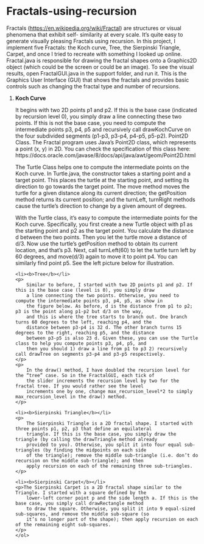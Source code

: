 # Fractals-using-recursion
Fractals (https://en.wikipedia.org/wiki/Fractal) are structures or visual phenomena that exhibit self- similarity at
every scale. It’s quite easy to generate visually pleasing Fractals using recursion. In this project, I implement five
Fractals: the Koch curve, Tree, the Sierpinski Triangle, Carpet, and once I tried to recreate with something I looked up
online.
Fractal.java is responsible for drawing the fractal shapes onto a Graphics2D object (which could be the screen or could
be an image). To see the visual results, open FractalGUI.java in the support folder, and run it. This is the Graphics
User Interface (GUI) that shows the fractals and provides basic controls such as changing the fractal type and number of
recursions.

<ol>
    <li><b>Koch Curve</b></li>
    <p>
        It begins with two 2D points p1 and p2. If this is the base case (indicated by recursion level 0), you simply
        draw a line connecting these two points. If this is not the base case, you need to compute the intermediate
        points p3, p4, p5 and recursively call drawKochCurve on the four subdivided segments (p1-p3, p3-p4, p4-p5,
        p5-p2).
        Point2D Class. The Fractal program uses Java’s Point2D class, which represents a point (x, y) in 2D. You can
        check the specification of this class here: https://docs.oracle.com/javase/8/docs/api/java/awt/geom/Point2D.html
    </p>
    <p>
        The Turtle Class helps one to compute the intermediate points on the Koch curve. 
        In Turtle.java, the constructor takes a starting point and a target point. 
        This places the turtle at the starting point, and setting its direction to go towards the target point. The move method moves
        the turtle for a given distance along its current direction; the getPosition method returns its current
        position; and the turnLeft, turnRight methods cause the turtle’s direction to change by a given amount of
        degrees.
    </p>
    <p>
        With the Turtle class, it’s easy to compute the intermediate points for the Koch curve. Specifically, you first
        create a new Turtle object with p1 as the starting point and p2 as the target point. You calculate the distance
        d between the two points. Then you let the turtle move a distance of d/3. Now use the turtle’s getPosition
        method to obtain its current location, and that’s p3. Next, call turnLeft(60) to let the turtle turn left by 60
        degrees, and move(d/3) again to move it to point p4. You can similarly find point p5. See the left picture below
        for illustration.
    </p>

    <li><b>Tree</b></li>
    <p>
        Similar to before, I started with two 2D points p1 and p2. If this is the base case (level is 0), you simply draw
        a line connecting the two points. Otherwise, you need to compute the intermediate points p3, p4, p5, as show in
        the figure below. As before, d is the distance from p1 to p2; p3 is the point along p1-p2 but d/3 on the way,
        and this is where the tree starts to branch out. One branch turns 60 degrees to the left, reaching p4, and the
        distance between p3-p4 is 32 d. The other branch turns 15 degrees to the right, reaching p5, and the distance
        between p3-p5 is also 23 d. Given these, you can use the Turtle class to help you compute points p3, p4, p5, and
        then you should 1) draw a line from p1 to p3 2) recursively call drawTree on segments p3-p4 and p3-p5 respectively.
    </p>
    <p>
        In the draw() method, I have doubled the recursion level for the “tree” case. So in the FractalGUI, each tick of
        the slider increments the recursion level by two for the fractal tree. If you would rather see the level
        increments one by one, change max_recursion_level*2 to simply max_recursion_level in the draw() method.
    </p>

    <li><b>Sierpinski Triangle</b></li>
    <p>
        The Sierpinski Triangle is a 2D fractal shape. I started with three points p1, p2, p3 that define an equilateral
        triangle. If this is the base case, you simply draw the triangle (by calling the drawTriangle method already
        provided to you). Otherwise, you split it into four equal sub-triangles (by finding the midpoints on each side
        of the triangle); remove the middle sub-triangle (i.e. don’t do recursion on the middle sub-triangle); and then
        apply recursion on each of the remaining three sub-triangles.
    </p>

    <li><b>Sierpinski Carpet</b></li>
    <p>The Sierpinski Carpet is a 2D fractal shape similar to the Triangle. I started with a square defined by the
        lower-left corner point p and the side length a. If this is the base case, you simply call drawRectangle method
        to draw the square. Otherwise, you split it into 9 equal-sized sub-squares, and remove the middle sub-square (so
        it’s no longer part of the shape); then apply recursion on each of the remaining eight sub-squares.
    </p>
    </ol>
